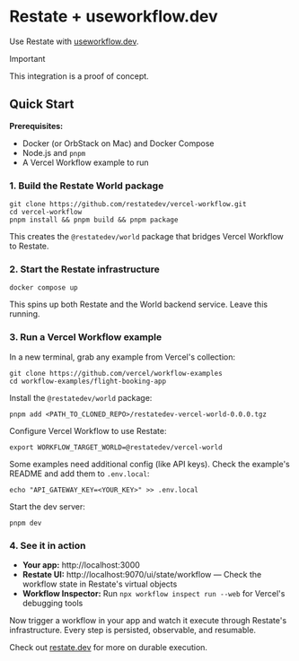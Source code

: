 # Restate + useworkflow.dev

Use Restate with [useworkflow.dev](http://useworkflow.dev).

> [!IMPORTANT]
> This integration is a proof of concept.

## Quick Start

**Prerequisites:**
- Docker (or OrbStack on Mac) and Docker Compose
- Node.js and `pnpm`
- A Vercel Workflow example to run

### 1. Build the Restate World package

```shell
git clone https://github.com/restatedev/vercel-workflow.git
cd vercel-workflow
pnpm install && pnpm build && pnpm package
```

This creates the `@restatedev/world` package that bridges Vercel Workflow to Restate.

### 2. Start the Restate infrastructure

```shell
docker compose up
```

This spins up both Restate and the World backend service. Leave this running.

### 3. Run a Vercel Workflow example

In a new terminal, grab any example from Vercel's collection:

```shell
git clone https://github.com/vercel/workflow-examples
cd workflow-examples/flight-booking-app
```

Install the `@restatedev/world` package:

```shell
pnpm add <PATH_TO_CLONED_REPO>/restatedev-vercel-world-0.0.0.tgz
```

Configure Vercel Workflow to use Restate:

```shell
export WORKFLOW_TARGET_WORLD=@restatedev/vercel-world
```

Some examples need additional config (like API keys). Check the example's README and add them to `.env.local`:

```shell
echo "API_GATEWAY_KEY=<YOUR_KEY>" >> .env.local
```

Start the dev server:

```shell
pnpm dev
```

### 4. See it in action

- **Your app:** http://localhost:3000
- **Restate UI:** http://localhost:9070/ui/state/workflow — Check the workflow state in Restate's virtual objects
- **Workflow Inspector:** Run `npx workflow inspect run --web` for Vercel's debugging tools

Now trigger a workflow in your app and watch it execute through Restate's infrastructure. Every step is persisted, observable, and resumable.

Check out [restate.dev](https://restate.dev) for more on durable execution.